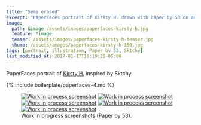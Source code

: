 ```yaml
---
title: "Semi erased"
excerpt: "PaperFaces portrait of Kirsty H. drawn with Paper by 53 on an iPad."
image: 
  path: &image /assets/images/paperfaces-kirsty-h.jpg 
  feature: *image
  teaser: /assets/images/paperfaces-kirsty-h-teaser.jpg
  thumb: /assets/images/paperfaces-kirsty-h-150.jpg
tags: [portrait, illustration, Paper by 53, Sktchy]
last_modified_at: 2017-01-17T16:19:26-05:00
---
```


PaperFaces portrait of [Kirsty H.](http://sktchy.com/A73olc) inspired by Sktchy.

{% include boilerplate/paperfaces-4.md %}

<figure class="third">
	<a href="{{ site.url }}/assets/images/paperfaces-kirsty-h-process-1-lg.jpg"><img src="{{ site.url }}/assets/images/paperfaces-kirsty-h-process-1-750.jpg" alt="Work in process screenshot"></a>
	<a href="{{ site.url }}/assets/images/paperfaces-kirsty-h-process-2-lg.jpg"><img src="{{ site.url }}/assets/images/paperfaces-kirsty-h-process-2-600.jpg" alt="Work in process screenshot"></a>
	<a href="{{ site.url }}/assets/images/paperfaces-kirsty-h-process-3-lg.jpg"><img src="{{ site.url }}/assets/images/paperfaces-kirsty-h-process-3-600.jpg" alt="Work in process screenshot"></a>
	<a href="{{ site.url }}/assets/images/paperfaces-kirsty-h-process-4-lg.jpg"><img src="{{ site.url }}/assets/images/paperfaces-kirsty-h-process-4-600.jpg" alt="Work in process screenshot"></a>
	<a href="{{ site.url }}/assets/images/paperfaces-kirsty-h-process-5-lg.jpg"><img src="{{ site.url }}/assets/images/paperfaces-kirsty-h-process-5-600.jpg" alt="Work in process screenshot"></a>
	<figcaption>Work in progress screenshots (Paper by 53).</figcaption>
</figure>
